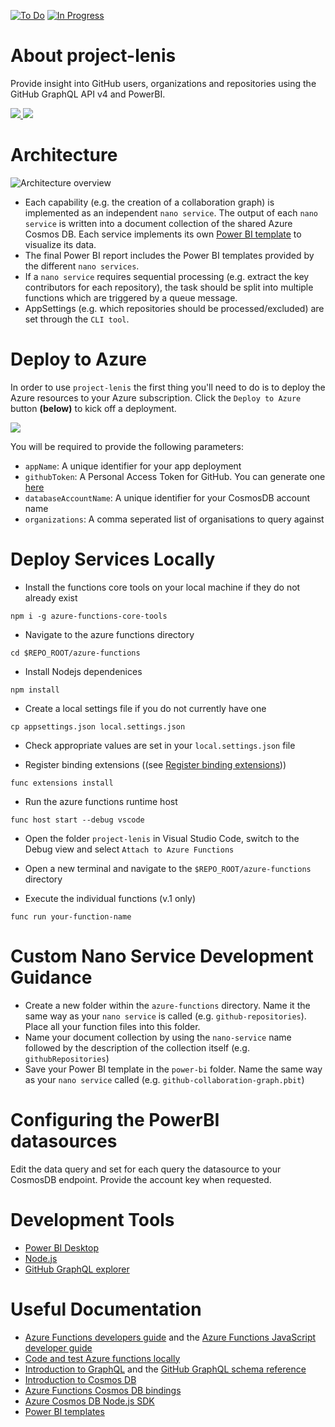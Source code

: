 [![To Do](https://badge.waffle.io/cloudbeatsch/project-lenis.svg?label=to%20do&title=to%20do)](http://waffle.io/cloudbeatsch/project-lenis) 
[![In Progress](https://badge.waffle.io/cloudbeatsch/project-lenis.svg?label=in%20progress&title=in%20progress)](http://waffle.io/cloudbeatsch/project-lenis)

# About project-lenis
Provide insight into GitHub users, organizations and repositories using the GitHub 
GraphQL API v4 and PowerBI.

<a href="https://portal.azure.com/#create/Microsoft.Template/uri/https%3A%2F%2Fraw.githubusercontent.com%2Fcloudbeatsch%2Fproject-lenis%2Fmaster%2Fdeployment%2Fazuredeploy.json" target="_blank">
    <img src="http://azuredeploy.net/deploybutton.png"/>
</a>

<a href="http://armviz.io/#/?load=https%3A%2F%2Fraw.githubusercontent.com%2Fcloudbeatsch%2Fproject-lenis%2Fmaster%2Fdeployment%2Fazuredeploy.json" target="_blank">
    <img src="http://armviz.io/visualizebutton.png"/>
</a>

# Architecture
![Architecture overview](https://raw.githubusercontent.com/cloudbeatsch/project-lenis/master/diagrams/architecture.png)

* Each capability (e.g. the creation of a collaboration graph) is implemented as an independent `nano service`. The output of each `nano service` is written into a document collection of the shared Azure Cosmos DB. Each service implements its own [Power BI template](https://powerbi.microsoft.com/en-us/blog/deep-dive-into-query-parameters-and-power-bi-templates/) to visualize its data.
* The final Power BI report includes the Power BI templates provided by the different `nano services`.
* If a `nano service` requires sequential processing (e.g. extract the key contributors for each repository), the task should be split into multiple functions which are triggered by a queue message.
* AppSettings (e.g. which repositories should be processed/excluded) are set through the `CLI tool`.

# Deploy to Azure
In order to use `project-lenis` the first thing you'll need to do is to deploy the Azure resources to your Azure subscription. Click the `Deploy to Azure` button **(below)** to kick off a deployment.

<a href="https://portal.azure.com/#create/Microsoft.Template/uri/https%3A%2F%2Fraw.githubusercontent.com%2Fcloudbeatsch%2Fproject-lenis%2Fmaster%2Fdeployment%2Fazuredeploy.json" target="_blank">
    <img src="http://azuredeploy.net/deploybutton.png"/>
</a>

You will be required to provide the following parameters:
* `appName`: A unique identifier for your app deployment
* `githubToken`: A Personal Access Token for GitHub. You can generate one [here](https://help.github.com/articles/creating-a-personal-access-token-for-the-command-line/)
* `databaseAccountName`: A unique identifier for your CosmosDB account name
* `organizations`: A comma seperated list of organisations to query against

# Deploy Services Locally
* Install the functions core tools on your local machine if they do not already exist
```
npm i -g azure-functions-core-tools
```
* Navigate to the azure functions directory
```
cd $REPO_ROOT/azure-functions
```
* Install Nodejs dependenices
```
npm install
```
* Create a local settings file if you do not currently have one
```
cp appsettings.json local.settings.json
```
* Check appropriate values are set in your `local.settings.json` file

* Register binding extensions ((see [Register binding extensions](https://docs.microsoft.com/en-us/azure/azure-functions/functions-triggers-bindings)))
```
func extensions install
```

* Run the azure functions runtime host
```
func host start --debug vscode
```

* Open the folder `project-lenis` in Visual Studio Code, switch to the Debug view and select `Attach to Azure Functions`
* Open a new terminal and navigate to the `$REPO_ROOT/azure-functions` directory

* Execute the individual functions (v.1 only)
```
func run your-function-name
```

# Custom Nano Service Development Guidance
* Create a new folder within the `azure-functions` directory. Name it the same way as your `nano service` is called (e.g. `github-repositories`). Place all your function files into this folder.
* Name your document collection by using the `nano-service` name followed by the description of the collection itself (e.g. `githubRepositories`)
* Save your Power BI template in the `power-bi` folder. Name the same way as your `nano service` called (e.g. `github-collaboration-graph.pbit`)

# Configuring the PowerBI datasources
Edit the data query and set for each query the datasource to your CosmosDB endpoint. Provide the account key when requested.

# Development Tools
* [Power BI Desktop](https://go.microsoft.com/fwlink/?LinkId=521662&clcid=0x409)
* [Node.js](https://nodejs.org/en/)
* [GitHub GraphQL explorer](https://developer.github.com/v4/explorer/)

# Useful Documentation
* [Azure Functions developers guide](https://docs.microsoft.com/en-us/azure/azure-functions/functions-reference) and the [Azure Functions JavaScript developer guide](https://docs.microsoft.com/en-us/azure/azure-functions/functions-reference-node)
* [Code and test Azure functions locally](https://docs.microsoft.com/en-us/azure/azure-functions/functions-run-local)
* [Introduction to GraphQL](https://developer.github.com/v4/guides/intro-to-graphql/) and the [GitHub GraphQL schema reference](https://developer.github.com/v4/reference/)
* [Introduction to Cosmos DB](https://docs.microsoft.com/en-us/azure/cosmos-db/introduction)
* [Azure Functions Cosmos DB bindings](https://github.com/MicrosoftDocs/azure-docs/blob/master/articles/azure-functions/functions-bindings-documentdb.md)
* [Azure Cosmos DB Node.js SDK](https://docs.microsoft.com/en-us/azure/cosmos-db/documentdb-sdk-node)
* [Power BI templates](https://powerbi.microsoft.com/en-us/blog/deep-dive-into-query-parameters-and-power-bi-templates/)
